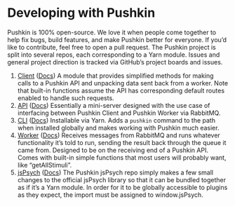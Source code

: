 # Developing with Pushkin

Pushkin is 100% open-source. We love it when people come together to help fix bugs, build features, and make Pushkin better for everyone. If you’d like to contribute, feel free to open a pull request. The Pushkin project is split into several repos, each corresponding to a Yarn module. Issues and general project direction is tracked via GitHub’s project boards and issues.

1. [Client](https://github.com/pushkin-consortium/pushkin-client) \([Docs](../advanced/pushkin-client.md)\) A module that provides simplified methods for making calls to a Pushkin API and unpacking data sent back from a worker. Note that built-in functions assume the API has corresponding default routes enabled to handle such requests.
2. [API](https://github.com/pushkin-consortium/pushkin-api) \([Docs](../advanced/pushkin-api/)\) Essentially a mini-server designed with the use case of interfacing between Pushkin Client and Pushkin Worker via RabbitMQ.
3. [CLI](https://github.com/pushkin-consortium/pushkin-cli) \([Docs](../advanced/pushkin-cli.md)\) Installable via Yarn. Adds a `pushkin` command to the path when installed globally and makes working with Pushkin much easier.
4. [Worker](https://github.com/pushkin-consortium/pushkin-worker/) \([Docs](../advanced/experiment-structure/worker-component-migration-and-seed.md#experiment-worker-component)\) Receives messages from RabbitMQ and runs whatever functionality it’s told to run, sending the result back through the queue it came from. Designed to be on the receiving end of a Pushkin API. Comes with built-in simple functions that most users will probably want, like “getAllStimuli”.
5. [jsPsych](https://github.com/pushkin-consortium/pushkin-jspsych/) \([Docs](getting-started-on-development.md#pushkin-jspsych)\) The Pushkin jsPsych repo simply makes a few small changes to the official jsPsych library so that it can be bundled together as if it’s a Yarn module. In order for it to be globally accessible to plugins as they expect, the import must be assigned to window.jsPsych.

